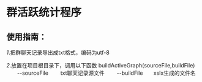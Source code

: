 # 群活跃统计程序
## 使用指南：
*1*.把群聊天记录导出成txt格式，编码为utf-8

*2*.放置在项目根目录下，调用以下函数
buildActiveGraph(sourceFile,buildFile)
&emsp;&emsp;--sourceFile&emsp;&emsp; txt聊天记录源文件
&emsp;&emsp;--buildFile&emsp;&emsp;xslx生成的文件名